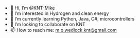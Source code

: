 - 👋 Hi, I’m @KNT-Mike
- 👀 I’m interested in Hydrogen and clean energy 
- 🌱 I’m currently learning Python, Java, C#, microcontrollers
- 💞️ I’m looking to collaborate on KNT
- 📫 How to reach me: m.o.wedlock.knt@gmail.com

<!---
KNT-Mike/KNT-Mike is a ✨ special ✨ repository because its `README.md` (this file) appears on your GitHub profile.
You can click the Preview link to take a look at your changes.
--->
